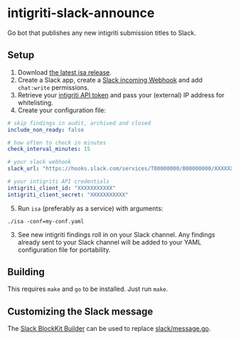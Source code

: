 intigriti-slack-announce
========================
Go bot that publishes any new intigriti submission titles to Slack.

## Setup
1. Download [the latest isa release](https://github.com/hazcod/intigriti-slack-announce/releases).
2. Create a Slack app, create a [Slack incoming Webhook](https://api.slack.com/messaging/webhooks#getting_started) and add `chat:write` permissions.
3. Retrieve your [intigriti API token](https://intigriti.com/) and pass your (external) IP address for whitelisting.
4. Create your configuration file:
```yaml
# skip findings in audit, archived and closed
include_non_ready: false

# how often to check in minutes
check_interval_minutes: 15

# your slack webhook
slack_url: "https://hooks.slack.com/services/T00000000/B00000000/XXXXXXXXXXXXXXXXXXXXXXXX"

# your intigriti API credentials
intigriti_client_id: "XXXXXXXXXXX"
intigriti_client_secret: "XXXXXXXXXXX"
```
5. Run `isa` (preferably as a service) with arguments:
```shell
./isa -conf=my-conf.yaml
```
3. See new intigriti findings roll in on your Slack channel.
Any findings already sent to your Slack channel will be added to your YAML configuration file for portability.

## Building
This requires `make` and `go` to be installed.
Just run `make`.

## Customizing the Slack message
The [Slack BlockKit Builder](https://api.slack.com/tools/block-kit-builder?mode=message&blocks=%5B%7B%22type%22%3A%22section%22%2C%22text%22%3A%7B%22type%22%3A%22mrkdwn%22%2C%22text%22%3A%22You%20have%20a%20new%20request%3A%5Cn*%3CfakeLink.toEmployeeProfile.com%7CFred%20Enriquez%20-%20New%20device%20request%3E*%22%7D%7D%2C%7B%22type%22%3A%22section%22%2C%22fields%22%3A%5B%7B%22type%22%3A%22mrkdwn%22%2C%22text%22%3A%22*Type%3A*%5CnComputer%20(laptop)%22%7D%2C%7B%22type%22%3A%22mrkdwn%22%2C%22text%22%3A%22*When%3A*%5CnSubmitted%20Aut%2010%22%7D%2C%7B%22type%22%3A%22mrkdwn%22%2C%22text%22%3A%22*Last%20Update%3A*%5CnMar%2010%2C%202015%20(3%20years%2C%205%20months)%22%7D%2C%7B%22type%22%3A%22mrkdwn%22%2C%22text%22%3A%22*Reason%3A*%5CnAll%20vowel%20keys%20aren%27t%20working.%22%7D%2C%7B%22type%22%3A%22mrkdwn%22%2C%22text%22%3A%22*Specs%3A*%5Cn%5C%22Cheetah%20Pro%2015%5C%22%20-%20Fast%2C%20really%20fast%5C%22%22%7D%5D%7D%2C%7B%22type%22%3A%22actions%22%2C%22elements%22%3A%5B%7B%22type%22%3A%22button%22%2C%22text%22%3A%7B%22type%22%3A%22plain_text%22%2C%22emoji%22%3Atrue%2C%22text%22%3A%22Approve%22%7D%2C%22style%22%3A%22primary%22%2C%22value%22%3A%22click_me_123%22%7D%2C%7B%22type%22%3A%22button%22%2C%22text%22%3A%7B%22type%22%3A%22plain_text%22%2C%22emoji%22%3Atrue%2C%22text%22%3A%22Deny%22%7D%2C%22style%22%3A%22danger%22%2C%22value%22%3A%22click_me_123%22%7D%5D%7D%5D)
can be used to replace [slack/message.go](slack/message.go).
